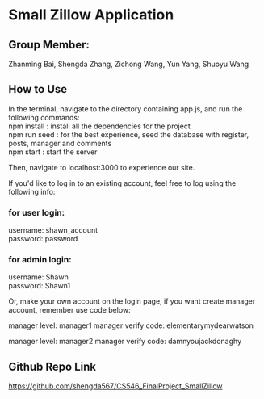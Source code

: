 # Small Zillow Application

## Group Member:

Zhanming Bai,
Shengda Zhang,
Zichong Wang,
Yun Yang,
Shuoyu Wang

## How to Use

In the terminal, navigate to the directory containing app.js, and run the following commands:  
 npm install : install all the dependencies for the project  
 npm run seed : for the best experience, seed the database with register, posts, manager and comments  
 npm start : start the server

Then, navigate to localhost:3000 to experience our site.

If you'd like to log in to an existing account, feel free to log using the following info:

### for user login:

username: shawn_account  
 password: password

### for admin login:

username: Shawn  
password: Shawn1

Or, make your own account on the login page, if you want create manager account, remember use code below:

manager level: manager1
manager verify code: elementarymydearwatson

manager level: manager2
manager verify code: damnyoujackdonaghy

## Github Repo Link

https://github.com/shengda567/CS546_FinalProject_SmallZillow
